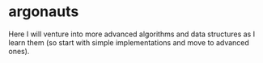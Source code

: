 # argonauts
Here I will venture into more advanced algorithms and data structures as I learn them (so start with simple implementations and move to advanced ones).
